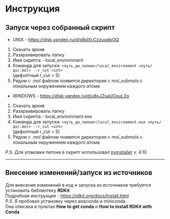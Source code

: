 Инструкция
======
Запуск через собранный скрипт
------
* UNIX - https://disk.yandex.ru/d/pBdXcCzzuqdpOQ
1) Скачать архив
2) Разархивировать папку
3) Имя скрипта - local_environment
4) Команда для запуска: ```<путь_до_папки>/local_environment <путь/до/.mol> --r_cut <int>```  
(дефолтный r_cut = 5)
5) Рядом c .mol файлом появится директория с mol_submols с локальным окружением каждого атома  
* WINDOWS - https://disk.yandex.ru/d/u8xJZsaUOxuL2g
1) Скачать архив
2) Разархивировать папку
3) Имя скрипта - local_environment.exe
4) Команда для запуска: ```<путь_до_папки>\local_environment.exe <путь/до/.mol> --r_cut <int>```  
(дефолтный r_cut = 5)
5) Рядом c .mol файлом появится директория с mol_submols с локальным окружением каждого атома

*P.S.* Для упаковки питона в скрипт использовал [pyinstaller](https://pyinstaller.org/en/stable/) v. 4.10
____
Внесение изменений/запуск из источников
---------
Для внесения изменений в код и запуска из источников требуется установить библиотеку **RDKit**  
Подробная инструкция - https://rdkit.org/docs/Install.html  
*P.S.* Я пробовал установку через anaconda и miniconda.  
Она описана в пунктах **How to get conda** и **How to install RDKit with Conda**
